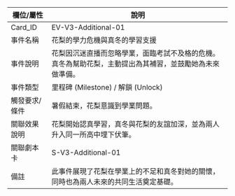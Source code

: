 | 欄位/屬性 | 說明 |
|---|---|
| Card_ID | EV-V3-Additional-01 |
| 事件名稱 | 花梨的學力危機與真冬的學習支援 |
| 事件說明 | 花梨因沉迷直播而忽略學業，面臨考試不及格的危機。真冬為幫助花梨，主動提出為其補習，並鼓勵她為未來做準備。 |
| 事件類型 | 里程碑 (Milestone) / 解鎖 (Unlock) |
| 觸發要求/條件 | 暑假結束，花梨意識到學業問題。 |
| 關聯效果說明 | 花梨開始認真學習，真冬與花梨的友誼加深，並為兩人升入同一所高中埋下伏筆。 |
| 關聯劇本卡 | S-V3-Additional-01 |
| 備註 | 此事件展現了花梨在學業上的不足和真冬對她的關懷，同時也為兩人未來的共同生活奠定基礎。
